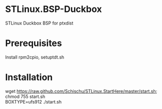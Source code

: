 STLinux.BSP-Duckbox
===================

STLinux Duckbox BSP for ptxdist

Prerequisites
=============
Install rpm2cpio, setuptdt.sh

Installation
============
wget https://raw.github.com/Schischu/STLinux.StartHere/master/start.sh; chmod 755 start.sh <br />
BOXTYPE=ufs912 ./start.sh

